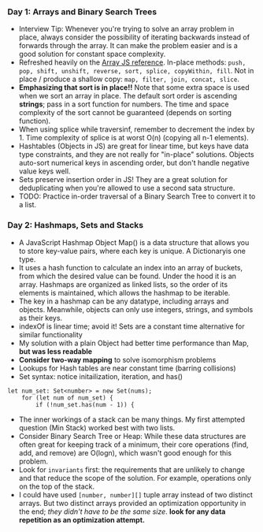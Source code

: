 ### Day 1: Arrays and Binary Search Trees

- Interview Tip: Whenever you're trying to solve an array problem in place, always consider the possibility of iterating backwards instead of forwards through the array. It can make the problem easier and is a good solution for constant space complexity.
- Refreshed heavily on the [Array JS reference](https://developer.mozilla.org/en-US/docs/Web/JavaScript/Reference/Global_Objects/Array). In-place methods: `push, pop, shift, unshift, reverse, sort, splice, copyWithin, fill`. Not in place / produce a shallow copy: `map, filter, join, concat, slice`.
- **Emphasizing that sort is in place!!** Note that some extra space is used when we sort an array in place. The default sort order is ascending **strings**; pass in a sort function for numbers. The time and space complexity of the sort cannot be guaranteed (depends on sorting function).
- When using splice while traversinf, remember to decrement the index by 1. Time complexity of splice is at worst O(n) (copying all n-1 elements).
- Hashtables (Objects in JS) are great for linear time, but keys have data type constraints, and they are not really for "in-place"
  solutions. Objects auto-sort numerical keys in ascending order, but don't handle negative value keys well.
- Sets preserve insertion order in JS! They are a great solution for deduplicating when you're allowed to use a second sata structure.
- TODO: Practice in-order traversal of a Binary Search Tree to convert it to a list.

### Day 2: Hashmaps, Sets and Stacks

- A JavaScript Hashmap Object Map() is a data structure that allows you to store key-value pairs, where each key is unique. A Dictionaryis one type.
- It uses a hash function to calculate an index into an array of buckets, from which the desired value can be found. Under the hood it is an array. Hashmaps are organized as linked lists, so the order of its elements is maintained, which allows the hashmap to be iterable.
- The key in a hashmap can be any datatype, including arrays and objects. Meanwhile, objects can only use integers, strings, and symbols as their keys.
- indexOf is linear time; avoid it! Sets are a constant time alternative for similar functionality
- My solution with a plain Object had better time performance than Map, **but was less readable**
- **Consider two-way mapping** to solve isomorphism problems
- Lookups for Hash tables are near constant time (barring collisions)
- Set syntax: notice initailization, iteration, and has()

```
let num_set: Set<number> = new Set(nums);
    for (let num of num_set) {
        if (!num_set.has(num - 1)) {
```

- The inner workings of a stack can be many things. My first attempted question (Min Stack) worked best with two lists.
- Consider Binary Search Tree or Heap: While these data structures are often great for keeping track of a minimum, their core operations (find, add, and remove) are O(logn), which wasn't good enough for this problem.
- Look for `invariants` first: the requirements that are unlikely to change and that reduce the scope of the solution. For example, operations only on the top of the stack.
- I could have used `[number, number][]` tuple array instead of two distinct arrays. But two distinct arrays provided an optimization opportunity in the end; _they didn't have to be the same size_. **look for any data repetition as an optimization attempt.**
